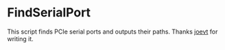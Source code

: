 FindSerialPort
================

This script finds PCIe serial ports and outputs their paths. Thanks [joevt](https://github.com/joevt) for writing it.
